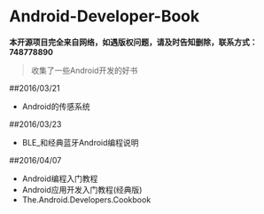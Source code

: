 # Android-Developer-Book

**本开源项目完全来自网络，如遇版权问题，请及时告知删除，联系方式：748778890**

>收集了一些Android开发的好书

##2016/03/21

- Android的传感系统
 
##2016/03/23
 
 - BLE_和经典蓝牙Android编程说明
 
 
##2016/04/07
- Android编程入门教程
- Android应用开发入门教程(经典版)
- The.Android.Developers.Cookbook